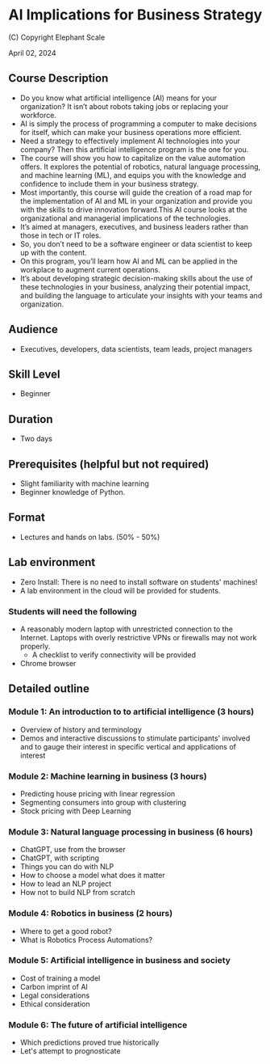 # AI Implications for Business Strategy

(C) Copyright Elephant Scale

April 02, 2024

## Course Description

* Do you know what artificial intelligence (AI) means for your organization? It isn’t about robots taking jobs or replacing your workforce. 
* AI is simply the process of programming a computer to make decisions for itself, which can make your business operations more efficient. 
* Need a strategy to effectively implement AI technologies into your company? Then this artificial intelligence program is the one for you. 
* The course will show you how to capitalize on the value automation offers. It explores the potential of robotics, natural language processing, and machine learning (ML), and equips you with the knowledge and confidence to include them in your business strategy. 
* Most importantly, this course will guide the creation of a road map for the implementation of AI and ML in your organization and provide you with the skills to drive innovation forward.This AI course looks at the organizational and managerial implications of the technologies. 
* It’s aimed at managers, executives, and business leaders rather than those in tech or IT roles. 
* So, you don’t need to be a software engineer or data scientist to keep up with the content. 
* On this program, you’ll learn how AI and ML can be applied in the workplace to augment current operations. 
* It’s about developing strategic decision-making skills about the use of these technologies in your business, analyzing their potential impact, and building the language to articulate your insights with your teams and organization.

## Audience
* Executives, developers, data scientists, team leads, project managers

## Skill Level
* Beginner 


## Duration
* Two days


## Prerequisites (helpful but not required)

* Slight familiarity with machine learning
* Beginner knowledge of Python.

## Format
* Lectures and hands on labs. (50% - 50%)


## Lab environment
* Zero Install: There is no need to install software on students' machines!
* A lab environment in the cloud will be provided for students.

### Students will need the following
* A reasonably modern laptop with unrestricted connection to the Internet. Laptops with overly restrictive VPNs or firewalls may not work properly.
    * A checklist to verify connectivity will be provided
* Chrome browser

## Detailed outline

### Module 1: An introduction to to artificial intelligence (3 hours)
* Overview of history and terminology
* Demos and interactive discussions to stimulate participants' involved and to gauge their interest in specific vertical and applications of interest

### Module 2: Machine learning in business (3 hours)
* Predicting house pricing with linear regression
* Segmenting consumers into group with clustering
* Stock pricing with Deep Learning

### Module 3: Natural language processing in business (6 hours)
* ChatGPT, use from the browser
* ChatGPT, with scripting
* Things you can do with NLP
* How to choose a model what does it matter
* How to lead an NLP project
* How not to build NLP from scratch

### Module 4: Robotics in business (2 hours)
* Where to get a good robot?
* What is Robotics Process Automations?

### Module 5: Artificial intelligence in business and society
* Cost of training a model
* Carbon imprint of AI
* Legal considerations
* Ethical consideration

### Module 6: The future of artificial intelligence
* Which predictions proved true historically
* Let's attempt to prognosticate

 

 